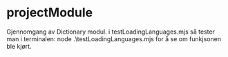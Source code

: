 # projectModule
Gjennomgang av Dictionary modul. 
i testLoadingLanguages.mjs så tester man i terminalen: node .\testLoadingLanguages.mjs for å se om funkjsonen ble kjørt.
